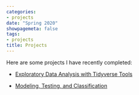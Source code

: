 ```yaml
---
categories:
- projects
date: "Spring 2020"
showpagemeta: false
tags:
- projects
title: Projects
---
```

Here are some projects I have recently completed:

- [Exploratory Data Analysis with Tidyverse Tools](/project1/)

- [Modeling, Testing, and Classification](/project2/)
